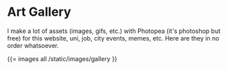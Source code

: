 # Art Gallery

I make a lot of assets (images, gifs, etc.) with Photopea (it's photoshop but free) for this website, uni, job, city events, memes, etc. Here are they in no order whatsoever.

{{= images all /static/images/gallery }}